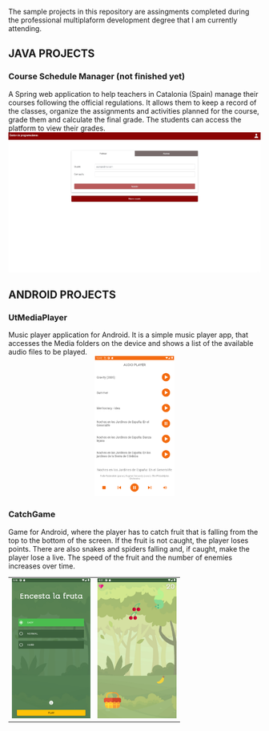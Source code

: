 The sample projects in this repository are assingments completed during the professional multiplaform development degree that I am currently attending.

<h2>JAVA PROJECTS</h2>

<h3>Course Schedule Manager (not finished yet)</h3>
A Spring web application to help teachers in Catalonia (Spain) manage their courses following the official regulations. It allows them to keep a record of the classes, organize the assignments and activities planned for the course, grade them and calculate the final grade. The students can access the platform to view their grades.

<div align="center">
     <img src="https://github.com/IreneOrtaCintado/SampleProjects/blob/master/Screenshots/Course%20Schedule%20Manager/1.%20Login.jpeg"
          alt="CSM-Login" title="CSM-Login" style="height:20em;">
</div>



<h2>ANDROID PROJECTS</h2>

<h3>UtMediaPlayer</h3>
Music player application for Android. It is a simple music player app, that accesses the Media folders on the device and shows a list of the available audio files to be played.

<div align="center">
     <img src="https://github.com/IreneOrtaCintado/SampleProjects/blob/master/Screenshots/utMediaPlayer/mediaPlayer.png" 
     alt="Mediaplayer" title="Mediaplayer" style="height:20em;">
</div>

<h3>CatchGame</h3>
Game for Android, where the player has to catch fruit that is falling from the top to the bottom of the screen. If the fruit is not caught, the player loses points. There are also snakes and spiders falling and, if caught, make the player lose a live. The speed of the fruit and the number of enemies increases over time.

<table align="center">
  <tr>
    <td>
      <img src="https://github.com/IreneOrtaCintado/SampleProjects/blob/master/Screenshots/CatchGame/start.png" 
           alt="CatchGame-StartScreen" title="CatchGame-StartScreen" style="height:20em;">
    </td>
    <td>
      <img src="https://github.com/IreneOrtaCintado/SampleProjects/blob/master/Screenshots/CatchGame/game.png" 
           alt="CatchGame-GameScreen"" title="CatchGame-GameScreen" style="height:20em;">
    </td>
  </tr>
</table>
